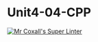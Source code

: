 # Unit4-04-CPP
[![Mr Coxall's Super Linter](https://github.com/ICS3U-C-Programming-JulienL/Unit4-04-CPP/workflows/Mr%20Coxall's%20Super%20Linter/badge.svg)](https://github.com/ICS3U-C-Programming-JulienL/Unit4-04-CPP/actions/)
